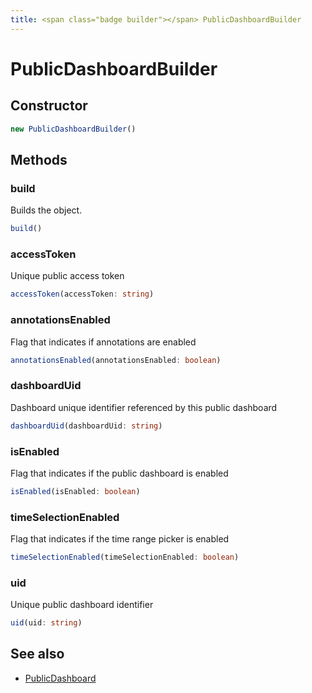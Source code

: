 ```yaml
---
title: <span class="badge builder"></span> PublicDashboardBuilder
---
```

# <span class="badge builder"></span> PublicDashboardBuilder

## Constructor

```typescript
new PublicDashboardBuilder()
```
## Methods

### <span class="badge object-method"></span> build

Builds the object.

```typescript
build()
```

### <span class="badge object-method"></span> accessToken

Unique public access token

```typescript
accessToken(accessToken: string)
```

### <span class="badge object-method"></span> annotationsEnabled

Flag that indicates if annotations are enabled

```typescript
annotationsEnabled(annotationsEnabled: boolean)
```

### <span class="badge object-method"></span> dashboardUid

Dashboard unique identifier referenced by this public dashboard

```typescript
dashboardUid(dashboardUid: string)
```

### <span class="badge object-method"></span> isEnabled

Flag that indicates if the public dashboard is enabled

```typescript
isEnabled(isEnabled: boolean)
```

### <span class="badge object-method"></span> timeSelectionEnabled

Flag that indicates if the time range picker is enabled

```typescript
timeSelectionEnabled(timeSelectionEnabled: boolean)
```

### <span class="badge object-method"></span> uid

Unique public dashboard identifier

```typescript
uid(uid: string)
```

## See also

 * <span class="badge object-type-interface"></span> [PublicDashboard](./object-PublicDashboard.md)
